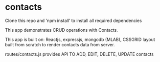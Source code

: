# contacts
Clone this repo and
'npm install' to install all required dependencies

This app demonstrates CRUD operations with Contacts.

This app is built on:
Reactjs,
expressjs,
mongodb (MLAB),
CSSGRID layout built from scratch to render contacts data from server.

routes/contacts.js provides API TO
ADD,
EDIT,
DELETE,
UPDATE contacts

